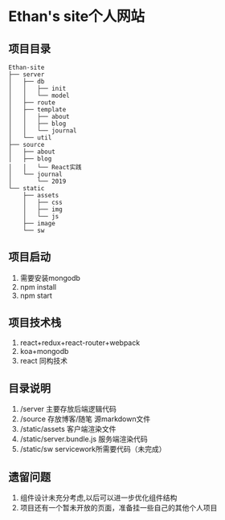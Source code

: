 # Ethan's site个人网站

## 项目目录

```catalog
Ethan-site
├── server
│   ├── db
│   │   ├── init
│   │   └── model
│   ├── route
│   ├── template
│   │   ├── about
│   │   ├── blog
│   │   └── journal
│   └── util
├── source
│   ├── about
│   ├── blog
│   │   └── React实践
│   └── journal
│       └── 2019
└── static
    ├── assets
    │   ├── css
    │   ├── img
    │   └── js
    ├── image
    └── sw
```

## 项目启动

1. 需要安装mongodb
2. npm install
3. npm start

## 项目技术栈

1. react+redux+react-router+webpack
2. koa+mongodb
3. react 同构技术

## 目录说明

1. /server 主要存放后端逻辑代码
2. /source 存放博客/随笔 源markdown文件
3. /static/assets 客户端渲染文件
4. /static/server.bundle.js 服务端渲染代码
5. /static/sw servicework所需要代码（未完成）

## 遗留问题

1. 组件设计未充分考虑,以后可以进一步优化组件结构
2. 项目还有一个暂未开放的页面，准备挂一些自己的其他个人项目
